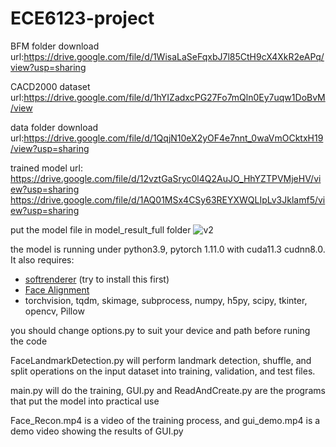 # ECE6123-project

BFM folder download url:https://drive.google.com/file/d/1WisaLaSeFqxbJ7l85CtH9cX4XkR2eAPq/view?usp=sharing

CACD2000 dataset url:https://drive.google.com/file/d/1hYIZadxcPG27Fo7mQln0Ey7uqw1DoBvM/view

data folder download url:https://drive.google.com/file/d/1QqjN10eX2yOF4e7nnt_0waVmOCktxH19/view?usp=sharing


trained model url:
https://drive.google.com/file/d/12vztGaSryc0l4Q2AuJO_HhYZTPVMjeHV/view?usp=sharing
https://drive.google.com/file/d/1AQ01MSx4CSy63REYXWQLIpLv3Jklamf5/view?usp=sharing

put the model file in model_result_full folder
![v2](https://user-images.githubusercontent.com/42291628/168712058-aba14068-3821-4c41-823d-1749de02e7fd.png)



the model is running under python3.9, pytorch 1.11.0  with cuda11.3 cudnn8.0. 
It also requires:
* [softrenderer](https://github.com/ShichenLiu/SoftRas) (try to install this first)
* [Face Alignment](https://github.com/1adrianb/face-alignment)
* torchvision, tqdm, skimage, subprocess, numpy, h5py, scipy, tkinter, opencv, Pillow

you should change options.py to suit your device and path before runing the code

FaceLandmarkDetection.py will perform landmark detection, shuffle, and split operations on the input dataset into training, validation, and test files.

main.py will do the training, GUI.py and ReadAndCreate.py are the programs that put the model into practical use

Face_Recon.mp4 is a video of the training process, and gui_demo.mp4 is a demo video showing the results of GUI.py
